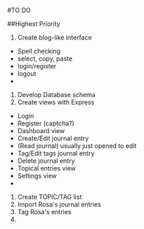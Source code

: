 #TO DO

##Highest Priority
1. Create blog-like interface
  - Spell checking
  - select, copy, paste
  - login/register
  - logout
  -
1. Develop Database schema
1. Create views with Express
  - Login
  - Register (captcha?)
  - Dashboard view
  - Create/Edit journal entry
  - (Read journal) usually just opened to edit
  - Tag/Edit tags journal entry
  - Delete journal entry
  - Topical entries view
  - Settings view
  -
1. Create TOPIC/TAG list
1. Import Rosa's journal entries
1. Tag Rosa's entries
1. 
